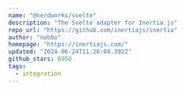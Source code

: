```yaml
---
name: "@nerdworks/svelte"
description: "The Svelte adapter for Inertia.js"
repo_url: "https://github.com/inertiajs/inertia"
author: "nobbo"
homepage: "https://inertiajs.com/"
updated: "2024-06-24T11:26:04.392Z"
github_stars: 6958
tags: 
  - integration
---
```

